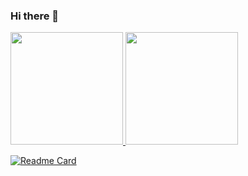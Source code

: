 ### Hi there 👋

<!--
**luisfmaciel/luisfmaciel** is a ✨ _special_ ✨ repository because its `README.md` (this file) appears on your GitHub profile.

Here are some ideas to get you started:

- 🔭 I’m currently working on ...
- 🌱 I’m currently learning ...
- 👯 I’m looking to collaborate on ...
- 🤔 I’m looking for help with ...
- 💬 Ask me about ...
- 📫 How to reach me: ...
- 😄 Pronouns: ...
- ⚡ Fun fact: ...
-->
<div>
<a href="https://github.com/luisfmaciel">
<img height="180em" src="https://github-readme-stats.vercel.app/api/top-langs/?username=luisfmaciel&layout=compact&langs_count=7&theme=dracula"/>
<img height="180em" src="https://github-readme-stats.vercel.app/api?username=luisfmaciel&show_icons=true&theme=dracula&include_all_commits=true&count_private=true"/>
</div>

  
  [![Readme Card](https://github-readme-stats.vercel.app/api/pin/?username=luisfmaciel&repo=github-readme-stats)](https://github.com/luisfmaciel/github-readme-stats)

